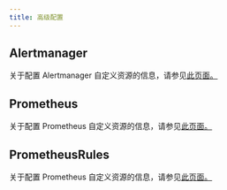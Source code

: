 ```yaml
---
title: 高级配置
---
```


## Alertmanager

关于配置 Alertmanager 自定义资源的信息，请参见[此页面。](./alertmanager/_index)

## Prometheus

关于配置 Prometheus 自定义资源的信息，请参见[此页面。](./prometheus/_index)

## PrometheusRules

关于配置 Prometheus 自定义资源的信息，请参见[此页面。](./prometheusrules/_index)
